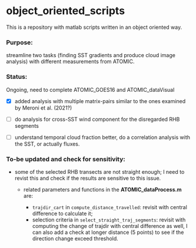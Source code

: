 # object_oriented_scripts
This is a repository with matlab scripts written in an object oriented way.

### Purpose: 

streamline two tasks (finding SST gradients and produce cloud image analysis)
with different measurements from ATOMIC.

### Status:

Ongoing, need to complete ATOMIC_GOES16 and ATOMIC_dataVisual

 - [x] added analysis with multiple matrix-pairs similar to the ones examined by Meroni et al. (2021?)
 - [ ] do analysis for cross-SST wind component for the disregarded RHB segments
 - [ ] understand temporal cloud fraction better, do a correlation analysis with the SST, or actually fluxes.


### To-be updated and check for sensitivity:
 - some of the selected RHB transects are not straight enough; I need to revist this and check if the results are sensitive to this issue. 
   - related parameters and functions in the **ATOMIC_dataProcess.m** are:

     - ```trajdir_cart``` in ```compute_distance_travelled```: revisit with central difference to calculate it;
     - selection criteria in ```select_straight_traj_segments```: revisit with computing the change of trajdir with central difference as well, I can also add a check at longer distance (5 points) to see if the direction change exceed threshold.

